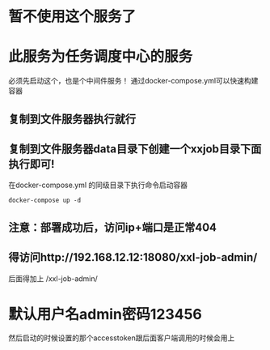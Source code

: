 # 暂不使用这个服务了

# 此服务为任务调度中心的服务

必须先启动这个，也是个中间件服务！
通过docker-compose.yml可以快速构建容器

## 复制到文件服务器执行就行

## 复制到文件服务器data目录下创建一个xxjob目录下面执行即可!

在docker-compose.yml 的同级目录下执行命令启动容器

`docker-compose up -d `

## 注意：部署成功后，访问ip+端口是正常404

## 得访问http://192.168.12.12:18080/xxl-job-admin/

后面得加上 /xxl-job-admin/

# 默认用户名admin密码123456

然后启动的时候设置的那个accesstoken跟后面客户端调用的时候会用上